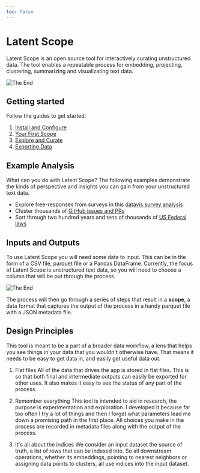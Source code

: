 ```yaml
---
toc: false
---
```



# Latent Scope
Latent Scope is an open source tool for interactively curating unstructured data. The tool enables a repeatable process for embedding, projecting, clustering, summarizing and visualizating text data.


<img src="/assets/explore-curate/curate-combined-cluster.png" alt="The End" class="pageshot">

## Getting started
Follow the guides to get started:
1. [Install and Configure](install-and-config)
2. [Your First Scope](your-first-scope)
3. [Explore and Curate](explore-and-curate)
4. [Exporting Data](export-data)

## Example Analysis
What can you do with Latent Scope? The following examples demonstrate the kinds of perspective and insights you can gain from your unstructured text data.
* Explore free-responses from surveys in this [datavis survey analysis](datavis-survey)
* Cluster thousands of [GitHub issues and PRs](plot-issues)
* Sort through two hundred years and tens of thousands of [US Federal laws](us-federal-laws)

## Inputs and Outputs
To use Latent Scope you will need some data to input. This can be in the form of a CSV file, parquet file or a Pandas DataFrame. 
Currently, the focus of Latent Scope is unstructured text data, so you will need to choose a column that will be put through the process.

<img src="/assets/process-crop.png" alt="The End" class="screenshot">

The process will then go through a series of steps that result in a **scope**, a data format that captures the output of the process in a handy parquet file with a JSON metadata file.

## Design Principles

This tool is meant to be a part of a broader data workflow, a lens that helps you see things in your data that you wouldn't otherwise have. That means it needs to be easy to get data in, and easily get useful data out.

1. Flat files
All of the data that drives the app is stored in flat files. This is so that both final and intermediate outputs can easily be exported for other uses. It also makes it easy to see the status of any part of the process.

2. Remember everything
This tool is intended to aid in research, the purpose is experimentation and exploration. I developed it because far too often I try a lot of things and then I forget what parameters lead me down a promising path in the first place. All choices you make in the process are recorded in metadata files along with the output of the process.

3. It's all about the indices
We consider an input dataset the source of truth, a list of rows that can be indexed into. So all downstream operations, whether its embeddings, pointing to nearest neighbors or assigning data points to clusters, all use indices into the input dataset.